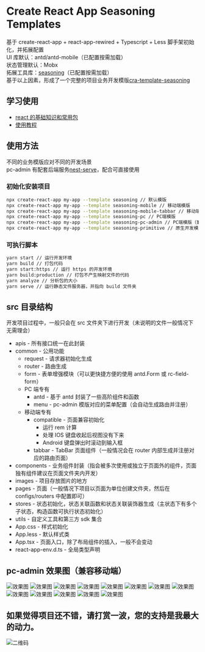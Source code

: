 # Create React App Seasoning Templates

基于 create-react-app + react-app-rewired + Typescript + Less 脚手架初始化，并拓展配置<br>
UI 库默认：antd/antd-mobile（已配置按需加载）<br>
状态管理默认：Mobx<br>
拓展工具库：[seasoning](https://github.com/dyb881/seasoning)（已配置按需加载）<br>
基于以上因素，形成了一个完整的项目业务开发模版[cra-template-seasoning](https://github.com/dyb881/cra-template-seasoning)

## 学习使用

- [react 的基础知识和常用包](https://github.com/dyb881/recommended)
- [使用教程](https://www.yuque.com/xiangbudaowojingran/web/xw8g3o)

## 使用方法

不同的业务模版应对不同的开发场景<br>
pc-admin 有配套后端服务[nest-serve](https://github.com/dyb881/nest-serve)，配合可直接使用

### 初始化安装项目

```sh
npx create-react-app my-app --template seasoning // 默认模版
npx create-react-app my-app --template seasoning-mobile // 移动端模版
npx create-react-app my-app --template seasoning-mobile-tabbar // 移动端模版，带上 tabbar
npx create-react-app my-app --template seasoning-pc // PC端模版
npx create-react-app my-app --template seasoning-pc-admin // PC端模版（兼容移动端），带权限控制的管理后台模版
npx create-react-app my-app --template seasoning-primitive // 原生开发模版
```

### 可执行脚本

```sh
yarn start // 运行开发环境
yarn build // 打包代码
yarn start:https // 运行 https 的开发环境
yarn build:production // 打包不产生映射文件的代码
yarn analyze // 分析包的大小
yarn serve // 运行静态文件服务器，并指向 build 文件夹
```

## src 目录结构

开发项目过程中，一般只会在 src 文件夹下进行开发（未说明的文件一般情况下无需理会）

- apis - 所有接口统一在此封装
- common - 公用功能
  - request - 请求器初始化生成
  - router - 路由生成
  - form - 表单增强模块（可以更快捷方便的使用 antd.Form 或 rc-field-form）
  - PC 端专有
    - antd - 基于 antd 封装了一些高阶组件和函数
    - menu - pc-admin 模版对应的菜单配置（会自动生成路由并注册）
  - 移动端专有
    - compatible - 页面兼容初始化
      - 运行 rem 计算
      - 处理 IOS 键盘收起后视图没有下来
      - Android 键盘弹出时滚动到输入框
    - tabbar - TabBar 页面组件（一般情况会在 router 内部生成并注册对应的路由页面）
- components - 业务组件封装（指会被多次使用或独立于页面外的组件，页面独有组件建议在页面文件夹内开发）
- images - 项目存放图片的地方
- pages - 页面（一般情况下项目以页面为单位创建文件夹，然后在 configs/routers 中配置即可）
- stores - 状态初始化，状态关联函数和状态关联装饰器生成（主状态下有多个子状态，构造函数可执行状态初始化）
- utils - 自定义工具和第三方 sdk 集合
- App.css - 样式初始化
- App.less - 默认样式类
- App.tsx - 页面入口，除了布局组件的插入，一般不会变动
- react-app-env.d.ts - 全局类型声明

## pc-admin 效果图（兼容移动端）

![效果图](https://files.bittyshow.top/github/nest-serve-1.png)
![效果图](https://files.bittyshow.top/github/nest-serve-2.png)
![效果图](https://files.bittyshow.top/github/nest-serve-3.png)
![效果图](https://files.bittyshow.top/github/nest-serve-4.png)
![效果图](https://files.bittyshow.top/github/nest-serve-5.png)
![效果图](https://files.bittyshow.top/github/nest-serve-6.png)
![效果图](https://files.bittyshow.top/github/nest-serve-7.png)
![效果图](https://files.bittyshow.top/github/nest-serve-8.png)
![效果图](https://files.bittyshow.top/github/nest-serve-9.png)
![效果图](https://files.bittyshow.top/github/nest-serve-10.png)
![效果图](https://files.bittyshow.top/github/nest-serve-11.png)
![效果图](https://files.bittyshow.top/github/nest-serve-12.png)
![效果图](https://files.bittyshow.top/github/nest-serve-13.png)

## 如果觉得项目还不错，请打赏一波，您的支持是我最大的动力。

![二维码](https://files.bittyshow.top/pay.png)

